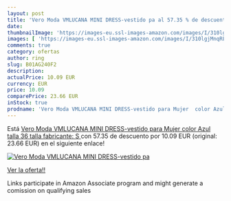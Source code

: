 ```yaml
---
layout: post
title: 'Vero Moda VMLUCANA MINI DRESS-vestido pa al 57.35 % de descuento'
date: 
thumbnailImage: 'https://images-eu.ssl-images-amazon.com/images/I/310lgjMnqRL._SL200_.jpg'
images: [ 'https://images-eu.ssl-images-amazon.com/images/I/310lgjMnqRL._SL200_.jpg' ]
comments: true
category: ofertas
author: ring
slug: B01AG240F2
description:
actualPrice: 10.09 EUR
currency: EUR
price: 10.09
comparePrice: 23.66 EUR
inStock: true
prodname: 'Vero Moda VMLUCANA MINI DRESS-vestido para Mujer  color Azul talla 36  talla fabricante: S '
---
```


Está [Vero Moda VMLUCANA MINI DRESS-vestido para Mujer  color Azul talla 36  talla fabricante: S ](https://www.amazon.es/dp/B01AG240F2/?tag=tolees-21) con 57.35 de descuento por 10.09 EUR (original: 23.66 EUR) en el siguiente enlace!

[![Vero Moda VMLUCANA MINI DRESS-vestido pa](https://images-eu.ssl-images-amazon.com/images/I/310lgjMnqRL._SL200_.jpg)](https://www.amazon.es/dp/B01AG240F2/?tag=tolees-21)

[Ver la oferta!!](https://www.amazon.es/dp/B01AG240F2/?tag=tolees-21)

Links participate in Amazon Associate program and might generate a comission on qualifying sales


